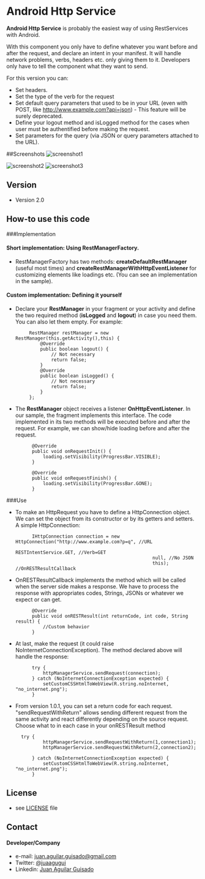 Android Http Service
======
**Android Http Service** is probably the easiest way of using RestServices with Android.

With this component you only have to define whatever you want before and after the request, and declare an intent in your manifest. It will handle network problems, verbs, headers etc. only giving them to it. Developers only have to tell the component what they want to send.

For this version you can:

* Set headers.
* Set the type of the verb for the request
* Set default query parameters that used to be in your URL (even with POST, like http://www.example.com?api=json) - This feature will be surely deprecated.
* Define your logout method and isLogged method for the cases when user must be authentified before making the request.
* Set parameters for the query (via JSON or query parameters attached to the URL).


##Screenshots
<img src="https://github.com/juaagugui/AndroidHttpRestService/blob/master/art/screenshot1.png" alt="screenshot1">

<img src="https://github.com/juaagugui/AndroidHttpRestService/blob/master/art/screenshot2.png" alt="screenshot2">

<img src="https://github.com/juaagugui/AndroidHttpRestService/blob/master/art/screenshot3.png" alt="screenshot3">

## Version 
* Version 2.0

## How-to use this code

###Implementation

#### Short implementation: Using RestManagerFactory.

* RestManagerFactory has two methods: **createDefaultRestManager** (useful most times) and **createRestManagerWithHttpEventListener** for customizing elements like loadings etc. (You can see an implementation in the sample).

#### Custom implementation: Defining it yourself

 * Declare your **RestManager** in your fragment or your activity and define the two required method (**isLogged** and **logout**) in case you need them. You can also let them empty. For example:

			RestManager restManager = new RestManager(this.getActivity(),this) {
				@Override
				public boolean logout() {
					// Not necessary
					return false;
				}
				@Override
				public boolean isLogged() {
					// Not necessary
					return false;
				}
			};

* The **RestManager** object receives a listener **OnHttpEventListener**. In our sample, the fragment implements this interface. The code implemented in its two methods will be executed before and after the request. For example, we can show/hide loading before and after the request.

			@Override
			public void onRequestInit() {
				loading.setVisibility(ProgressBar.VISIBLE);
			}
		
			@Override
			public void onRequestFinish() {				
				loading.setVisibility(ProgressBar.GONE);
			}
	 

###Use
* To make an HttpRequest you have to define a HttpConnection object. We can set the object from its constructor or by its getters and setters. A simple HttpConnection:

			IHttpConnection connection = new HttpConnection("http://www.example.com?p=q", //URL
														RESTIntentService.GET, //Verb=GET
														null, //No JSON
														this); //OnRESTResultCallback

* OnRESTResultCallback implements the method which will be called when the server side makes a response. We have to process the response with appropriates codes, Strings, JSONs or whatever we expect or can get.

			@Override
			public void onRESTResult(int returnCode, int code, String result) {
				//Custom behavior
			}

* At last, make the request (it could raise NoInternetConnectionException). The method declared above will handle the response:

			try {
				httpManagerService.sendRequest(connection);
			} catch (NoInternetConnectionException expected) {
				setCustomCSSHtmlToWebView(R.string.noInternet, "no_internet.png");
			}

* From version 1.0.1, you can set a return code for each request. "sendRequestWithReturn" allows sending different request from the same activity and react differently depending on the source request. Choose what to in each case in your onRESTResult method

		try {
				httpManagerService.sendRequestWithReturn(1,connection1);
				httpManagerService.sendRequestWithReturn(2,connection2);
				
			} catch (NoInternetConnectionException expected) {
				setCustomCSSHtmlToWebView(R.string.noInternet, "no_internet.png");
			}

## License 
* see [LICENSE](https://github.com/juaagugui/AndroidHttpRestService/blob/master/LICENSE) file

## Contact
#### Developer/Company
* e-mail: juan.aguilar.guisado@gmail.com
* Twitter: [@juaagugui](https://twitter.com/juaagugui)
* Linkedin: [Juan Aguilar Guisado](http://es.linkedin.com/in/juanaguilarguisado)